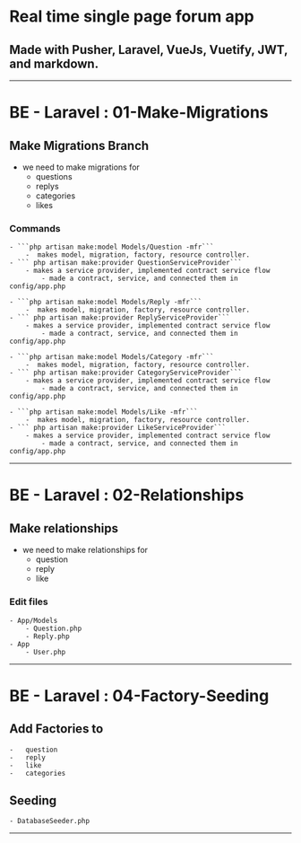 # Real time single page forum app

## Made with Pusher, Laravel, VueJs, Vuetify, JWT, and markdown.

---

# BE - Laravel : 01-Make-Migrations

## Make Migrations Branch

-   we need to make migrations for
    -   questions
    -   replys
    -   categories
    -   likes

### Commands

    - ```php artisan make:model Models/Question -mfr```
        -  makes model, migration, factory, resource controller.
    - ``` php artisan make:provider QuestionServiceProvider```
        - makes a service provider, implemented contract service flow
            - made a contract, service, and connected them in config/app.php

    - ```php artisan make:model Models/Reply -mfr```
        -  makes model, migration, factory, resource controller.
    - ``` php artisan make:provider ReplyServiceProvider```
        - makes a service provider, implemented contract service flow
            - made a contract, service, and connected them in config/app.php

    - ```php artisan make:model Models/Category -mfr```
        -  makes model, migration, factory, resource controller.
    - ``` php artisan make:provider CategoryServiceProvider```
        - makes a service provider, implemented contract service flow
            - made a contract, service, and connected them in config/app.php

    - ```php artisan make:model Models/Like -mfr```
        -  makes model, migration, factory, resource controller.
    - ``` php artisan make:provider LikeServiceProvider```
        - makes a service provider, implemented contract service flow
            - made a contract, service, and connected them in config/app.php

---

# BE - Laravel : 02-Relationships

## Make relationships

-   we need to make relationships for
    -   question
    -   reply
    -   like

### Edit files

    - App/Models
        - Question.php
        - Reply.php
    - App
        - User.php

---

# BE - Laravel : 04-Factory-Seeding

## Add Factories to

    -   question
    -   reply
    -   like
    -   categories

## Seeding

    - DatabaseSeeder.php

---
